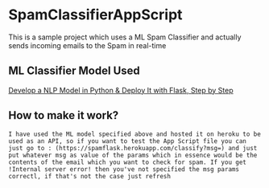 # SpamClassifierAppScript
This is a sample project which uses a ML Spam Classifier and actually sends incoming emails to the Spam in real-time

## ML Classifier Model Used
[Develop a NLP Model in Python & Deploy It with Flask, Step by Step](https://towardsdatascience.com/develop-a-nlp-model-in-python-deploy-it-with-flask-step-by-step-744f3bdd7776)

## How to make it work?
```
I have used the ML model specified above and hosted it on heroku to be used as an API, so if you want to test the App Script file you can just go to : (https://spamflask.herokuapp.com/classify?msg=) and just put whatever msg as value of the params which in essence would be the contents of the email which you want to check for spam. If you get !Internal server error! then you've not specified the msg params correctl, if that's not the case just refresh
```
